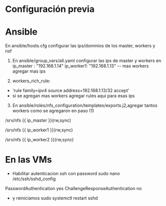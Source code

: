 # Configuración previa

# Ansible
En ansible/hosts.cfg configurar las ips/dominios de los master, workers y nsf

1. En ansible/group_vars/all.yaml configurar las ips de master y workers en
ip_master : "192.168.1.14"
ip_worker1: "192.168.1.13"
-- mas workers agregar mas ips

2. workers_rich_rule: 
 - 'rule family=ipv4 source address=192.168.1.13/32 accept'
 - si se agregan mas workers agregar rules aqui para esas ips

3. En ansible/roles/nfs_configuration/templates/exports.j2,agregar tantos workers como se agregaron en paso (1)

/srv/nfs	{{ ip_master }}(rw,sync)

/srv/nfs	{{ ip_worker1 }}(rw,sync)

/srv/nfs    {{ ip_worker2 }}(rw,sync)


# En las VMs
* Habilitar autenticacion ssh con password
sudo nano /etc/ssh/sshd_config

PasswordAuthentication yes
ChallengeResponseAuthentication no

* y reiniciamos
sudo systemctl restart sshd
